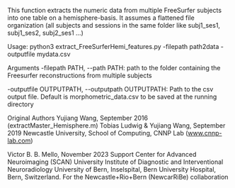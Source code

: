 This function extracts the numeric data from multiple FreeSurfer subjects into one table on a hemisphere-basis. It assumes a flattened file organization (all subjects and sessions in the same folder like subj1_ses1, subj1_ses2, subj2_ses1 ...)

Usage: python3 extract_FreeSurferHemi_features.py -filepath path2data -outputfile mydata.csv

Arguments
-filepath PATH, --path PATH: path to the folder containing the Freesurfer reconstructions from multiple subjects

-outputfile OUTPUTPATH, --outputpath OUTPUTPATH: Path to the csv output file. Default is morphometric_data.csv to be saved at the running directory

Original Authors
Yujiang Wang, September 2016 (extractMaster_Hemisphere.m)
Tobias Ludwig & Yujiang Wang, September 2019
Newcastle University, School of Computing, CNNP Lab (www.cnnp-lab.com)

Victor B. B. Mello, November 2023 
Support Center for Advanced Neuroimaging (SCAN)
University Institute of Diagnostic and Interventional Neuroradiology
University of Bern, Inselspital, Bern University Hospital, Bern, Switzerland.
For the Newcastle+Rio+Bern (NewcarRiBe) collaboration
